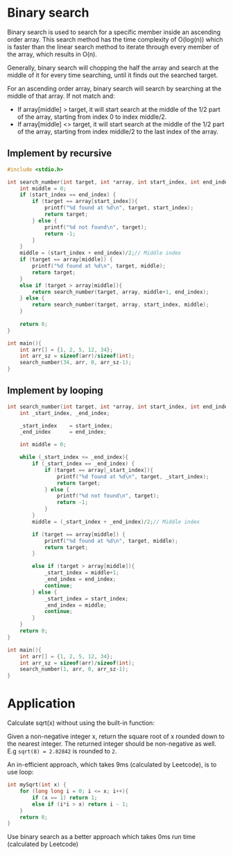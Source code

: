 # Binary search
Binary search is used to search for a specific member inside an ascending order array. This search method has the time complexity of O(log(n)) which is faster than the linear search method to iterate through every member of the array, which results in O(n).

Generally, binary search will chopping the half the array and search at the middle of it for every time searching, until it finds out the searched target.

For an ascending order array, binary search will search by searching at the middle of that array. If not match and:
* If array[middle] > target, it will start search at the middle of the 1/2 part of the array, starting from index 0 to index middle/2.
* If array[middle] <> target, it will start search at the middle of the 1/2 part of the array, starting from index middle/2 to the last index of the array.

## Implement by recursive
```c
#include <stdio.h>

int search_number(int target, int *array, int start_index, int end_index) {
    int middle = 0;
    if (start_index == end_index) {
        if (target == array[start_index]){
            printf("%d found at %d\n", target, start_index);
            return target;
        } else {
            printf("%d not found\n", target);      
            return -1;
        }
    }
    middle = (start_index + end_index)/2;// Middle index
    if (target == array[middle]) {
        printf("%d found at %d\n", target, middle);
        return target;
    }
    else if (target > array[middle]){
        return search_number(target, array, middle+1, end_index);
    } else {
        return search_number(target, array, start_index, middle);
    }
    
    return 0;
}

int main(){
    int arr[] = {1, 2, 5, 12, 34};
    int arr_sz = sizeof(arr)/sizeof(int);
    search_number(34, arr, 0, arr_sz-1);
}
```
## Implement by looping
```c
int search_number(int target, int *array, int start_index, int end_index) {
    int _start_index, _end_index;

    _start_index    = start_index;
    _end_index      = end_index;

    int middle = 0;

    while (_start_index <= _end_index){
        if (_start_index == _end_index) {
            if (target == array[_start_index]){
                printf("%d found at %d\n", target, _start_index);
                return target;
            } else {
                printf("%d not found\n", target);      
                return -1;
            }
        }
        middle = (_start_index + _end_index)/2;// Middle index

        if (target == array[middle]) {
            printf("%d found at %d\n", target, middle);
            return target;
        }

        else if (target > array[middle]){
            _start_index = middle+1;
            _end_index = end_index;
            continue;
        } else {
            _start_index = start_index;
            _end_index = middle;
            continue;
        }
    }
    return 0;
}

int main(){
    int arr[] = {1, 2, 5, 12, 34};
    int arr_sz = sizeof(arr)/sizeof(int);
    search_number(1, arr, 0, arr_sz-1);
}
```
# Application

Calculate sqrt(x) without using the built-in function:

Given a non-negative integer x, return the square root of x rounded down to the nearest integer. The returned integer should be non-negative as well. E.g ``sqrt(8) = 2.82842`` is rounded to ``2``.

An in-efficient approach, which takes 9ms (calculated by Leetcode), is to use loop:

```c
int mySqrt(int x) {
    for (long long i = 0; i <= x; i++){
		if (x == 1) return 1;
		else if (i*i > x) return i - 1;
	}
    return 0;
}
```
Use binary search as a better approach which takes 0ms run time (calculated by Leetcode)
